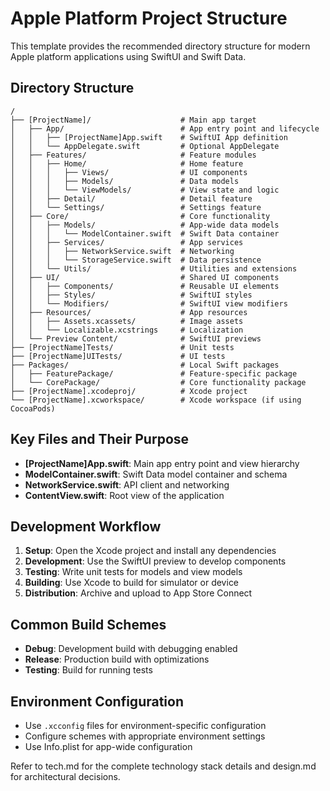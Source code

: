 # Apple Platform Project Structure

This template provides the recommended directory structure for modern Apple platform applications using SwiftUI and Swift Data.

## Directory Structure

```
/
├── [ProjectName]/                    # Main app target
│   ├── App/                          # App entry point and lifecycle
│   │   ├── [ProjectName]App.swift    # SwiftUI App definition
│   │   └── AppDelegate.swift         # Optional AppDelegate
│   ├── Features/                     # Feature modules
│   │   ├── Home/                     # Home feature
│   │   │   ├── Views/                # UI components
│   │   │   ├── Models/               # Data models
│   │   │   └── ViewModels/           # View state and logic
│   │   ├── Detail/                   # Detail feature
│   │   └── Settings/                 # Settings feature
│   ├── Core/                         # Core functionality
│   │   ├── Models/                   # App-wide data models
│   │   │   └── ModelContainer.swift  # Swift Data container
│   │   ├── Services/                 # App services
│   │   │   ├── NetworkService.swift  # Networking
│   │   │   └── StorageService.swift  # Data persistence
│   │   └── Utils/                    # Utilities and extensions
│   ├── UI/                           # Shared UI components
│   │   ├── Components/               # Reusable UI elements
│   │   ├── Styles/                   # SwiftUI styles
│   │   └── Modifiers/                # SwiftUI view modifiers
│   ├── Resources/                    # App resources
│   │   ├── Assets.xcassets/          # Image assets
│   │   └── Localizable.xcstrings     # Localization
│   └── Preview Content/              # SwiftUI previews
├── [ProjectName]Tests/               # Unit tests
├── [ProjectName]UITests/             # UI tests
├── Packages/                         # Local Swift packages
│   ├── FeaturePackage/               # Feature-specific package
│   └── CorePackage/                  # Core functionality package
├── [ProjectName].xcodeproj/          # Xcode project
└── [ProjectName].xcworkspace/        # Xcode workspace (if using CocoaPods)
```

## Key Files and Their Purpose

- **[ProjectName]App.swift**: Main app entry point and view hierarchy
- **ModelContainer.swift**: Swift Data model container and schema
- **NetworkService.swift**: API client and networking
- **ContentView.swift**: Root view of the application

## Development Workflow

1. **Setup**: Open the Xcode project and install any dependencies
2. **Development**: Use the SwiftUI preview to develop components
3. **Testing**: Write unit tests for models and view models
4. **Building**: Use Xcode to build for simulator or device
5. **Distribution**: Archive and upload to App Store Connect

## Common Build Schemes

- **Debug**: Development build with debugging enabled
- **Release**: Production build with optimizations
- **Testing**: Build for running tests

## Environment Configuration

- Use `.xcconfig` files for environment-specific configuration
- Configure schemes with appropriate environment settings
- Use Info.plist for app-wide configuration

Refer to tech.md for the complete technology stack details and design.md for architectural decisions.
